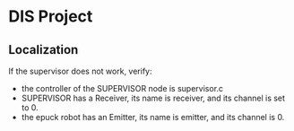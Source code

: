 # DIS Project

## Localization

If the supervisor does not work, verify:
 - the controller of the SUPERVISOR node is supervisor.c
 - SUPERVISOR has a Receiver, its name is receiver, and its channel is set to 0.
 - the epuck robot has an Emitter, its name is emitter, and its channel is 0.